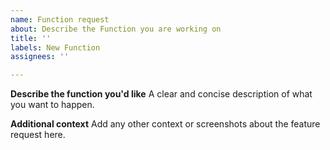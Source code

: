 ```yaml
---
name: Function request
about: Describe the Function you are working on
title: ''
labels: New Function
assignees: ''

---
```


**Describe the function you'd like**
A clear and concise description of what you want to happen.

**Additional context**
Add any other context or screenshots about the feature request here.

